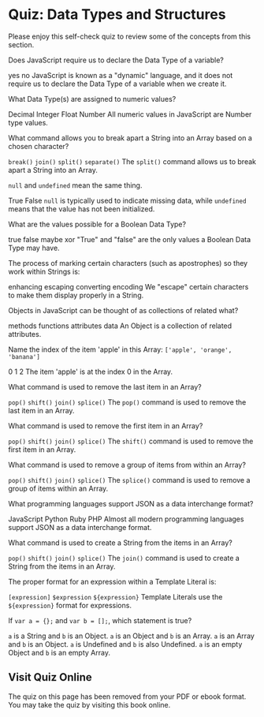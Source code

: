 # Quiz: Data Types and Structures

Please enjoy this self-check quiz to review some of the concepts from this section.

<quiz name="">
    <question>
        <p>Does JavaScript require us to declare the Data Type of a variable?</p>
        <answer>yes</answer>
        <answer correct>no</answer>
        <explanation>JavaScript is known as a "dynamic" language, and it does not require us to declare the Data Type of a variable when we create it.</explanation>
    </question>
    <question>
        <p>What Data Type(s) are assigned to numeric values?</p>
        <answer>Decimal</answer>
        <answer>Integer</answer>
        <answer>Float</answer>
        <answer correct>Number</answer>
        <explanation>All numeric values in JavaScript are Number type values.</explanation>
    </question>
    <question>
        <p>What command allows you to break apart a String into an Array based on a chosen character?</p>
        <answer><code>break()</code></answer>
        <answer><code>join()</code></answer>
        <answer correct><code>split()</code></answer>
        <answer><code>separate()</code></answer>
        <explanation>The <code>split()</code> command allows us to break apart a String into an Array.</explanation>
    </question>
    <question>
        <p><code>null</code> and <code>undefined</code> mean the same thing.</p>
        <answer>True</answer>
        <answer correct>False</answer>
        <explanation><code>null</code> is typically used to indicate missing data, while <code>undefined</code> means that the value has not been initialized.</explanation>
    </question>
    <question multiple>
        <p>What are the values possible for a Boolean Data Type?</p>
        <answer correct>true</answer>
        <answer correct>false</answer>
        <answer>maybe</answer>
        <answer>xor</answer>
        <explanation>"True" and "false" are the only values a Boolean Data Type may have.</explanation>
    </question>
    <question>
        <p>The process of marking certain characters (such as apostrophes) so they work within Strings is:</p>
        <answer>enhancing</answer>
        <answer correct>escaping</answer>
        <answer>converting</answer>
        <answer>encoding</answer>
        <explanation>We "escape" certain characters to make them display properly in a String.</explanation>
    </question>
    <question>
        <p>Objects in JavaScript can be thought of as collections of related what?</p>
        <answer>methods</answer>
        <answer>functions</answer>
        <answer correct>attributes</answer>
        <answer>data</answer>
        <explanation>An Object is a collection of related attributes.</explanation>
    </question>
    <question>
        <p>Name the index of the item 'apple' in this Array: <code>['apple', 'orange', 'banana']</code></p>
        <answer correct>0</answer>
        <answer>1</answer>
        <answer>2</answer>
        <explanation>The item 'apple' is at the index 0 in the Array.</explanation>
    </question>
    <question>
        <p>What command is used to remove the last item in an Array?</p>
        <answer correct><code>pop()</code></answer>
        <answer><code>shift()</code></answer>
        <answer><code>join()</code></answer>
        <answer><code>splice()</code></answer>
        <explanation>The <code>pop()</code> command is used to remove the last item in an Array.</explanation>
    </question>
    <question>
        <p>What command is used to remove the first item in an Array?</p>
        <answer><code>pop()</code></answer>
        <answer correct><code>shift()</code></answer>
        <answer><code>join()</code></answer>
        <answer><code>splice()</code></answer>
        <explanation>The <code>shift()</code> command is used to remove the first item in an Array.</explanation>
    </question>    
    <question>
        <p>What command is used to remove a group of items from within an Array?</p>
        <answer><code>pop()</code></answer>
        <answer><code>shift()</code></answer>
        <answer><code>join()</code></answer>
        <answer correct><code>splice()</code></answer>
        <explanation>The <code>splice()</code> command is used to remove a group of items within an Array.</explanation>
    </question>   
    <question multiple>
        <p>What programming languages support JSON as a data interchange format?</p>
        <answer>JavaScript</answer>
        <answer correct>Python</answer>
        <answer>Ruby</answer>
        <answer correct>PHP</answer>
        <explanation>Almost all modern programming languages support JSON as a data interchange format.</explanation>
    </question>  
    <question>
        <p>What command is used to create a String from the items in an Array?</p>
        <answer><code>pop()</code></answer>
        <answer><code>shift()</code></answer>
        <answer correct><code>join()</code></answer>
        <answer><code>splice()</code></answer>
        <explanation>The <code>join()</code> command is used to create a String from the items in an Array.</explanation>
    </question> 
    <question>
        <p>The proper format for an expression within a Template Literal is:</p>
        <answer><code><expression></code></answer>
        <answer><code>[expression]</code></answer>
        <answer><code>$expression</code></answer>
        <answer correct><code>${expression}</code></answer>
        <explanation>Template Literals use the <code>${expression}</code> format for expressions.</explanation>
    </question>  
    <question>
        <p>If <code>var a = {};</code> and <code>var b = [];</code>, which statement is true?</p>
        <answer><code>a</code> is a String and <code>b</code> is an Object.</answer>
        <answer correct><code>a</code> is an Object and <code>b</code> is an Array.</answer>
        <answer><code>a</code> is an Array and <code>b</code> is an Object.</answer>
        <answer><code>a</code> is Undefined and <code>b</code> is also Undefined.</answer>
        <explanation><code>a</code> is an empty Object and <code>b</code> is an empty Array.</explanation>
    </question>  
</quiz>

<div class="no-quiz">
     <h2>Visit Quiz Online</h2>
     <p> 
         The quiz on this page has been removed from your PDF 
         or ebook format. You may take the quiz by visiting
         this book online.
     </p>
</div>
